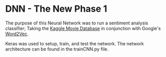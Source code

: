 # DNN - The New Phase 1

The purpose of this Neural Network was to run a sentiment analysis classifier; Taking the [Kaggle Movie Database](https://www.kaggle.com/c/word2vec-nlp-tutorial/data) in conjunction with Google's [Word2Vec](https://code.google.com/archive/p/word2vec/). 

Keras was used to setup, train, and test the network. The network architecture can be found in the trainCNN.py file. 

